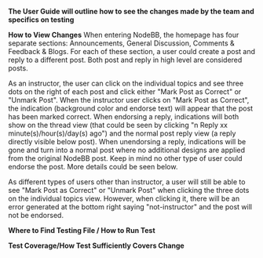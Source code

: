 **The User Guide will outline how to see the changes made by the team and specifics on testing**

**How to View Changes**
When entering NodeBB, the homepage has four separate sections: Announcements, General Discussion, Comments & Feedback & Blogs. 
For each of these section, a user could create a post and reply to a different post. Both post and reply in high level are considered posts.

As an instructor, the user can click on the individual topics and see three dots on the right of each post and click either "Mark Post as Correct" or "Unmark Post".
When the instructor user clicks on "Mark Post as Correct", the indication (background color and endorse text) will appear that the post has been marked correct. 
When endorsing a reply, indications will both show on the thread view (that could be seen by clicking "n Reply xx minute(s)/hour(s)/day(s) ago") and the normal post reply view (a reply directly visible below post).
When unendorsing a reply, indications will be gone and turn into a normal post where no additional designs are applied from the original NodeBB post. 
Keep in mind no other type of user could endorse the post. More details could be seen below. 

As different types of users other than instructor, a user will still be able to see "Mark Post as Correct" or "Unmark Post" when clicking the three dots on the individual topics view. 
However, when clicking it, there will be an error generated at the bottom right saying "not-instructor" and the post will not be endorsed. 

**Where to Find Testing File / How to Run Test**

**Test Coverage/How Test Sufficiently Covers Change**
